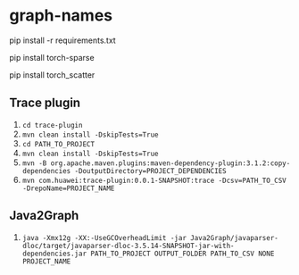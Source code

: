 # graph-names


pip install -r requirements.txt

pip install torch-sparse

pip install torch_scatter

## Trace plugin
1. `cd trace-plugin`
2. `mvn clean install -DskipTests=True`
3. `cd PATH_TO_PROJECT`
4. `mvn clean install -DskipTests=True`
5. `mvn -B org.apache.maven.plugins:maven-dependency-plugin:3.1.2:copy-dependencies -DoutputDirectory=PROJECT_DEPENDENCIES`
6. `mvn com.huawei:trace-plugin:0.0.1-SNAPSHOT:trace -Dcsv=PATH_TO_CSV -DrepoName=PROJECT_NAME`


## Java2Graph
1. `java -Xmx12g -XX:-UseGCOverheadLimit -jar Java2Graph/javaparser-dloc/target/javaparser-dloc-3.5.14-SNAPSHOT-jar-with-dependencies.jar PATH_TO_PROJECT OUTPUT_FOLDER PATH_TO_CSV NONE PROJECT_NAME`
